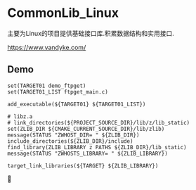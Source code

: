 # CommonLib_Linux
主要为Linux的项目提供基础接口库.积累数据结构和实用接口.

https://www.vandyke.com/

## Demo 
```
set(TARGET01 demo_ftpget)
set(TARGET01_LIST ftpget_main.c)

add_executable(${TARGET01} ${TARGET01_LIST})
```

```
# libz.a
# link_directories(${PROJECT_SOURCE_DIR}/lib/z/lib_static)
set(ZLIB_DIR ${CMAKE_CURRENT_SOURCE_DIR}/lib/zlib)
message(STATUS "ZWHOST_DIR= " ${ZLIB_DIR})
include_directories(${ZLIB_DIR}/include)
find_library(ZLIB_LIBRARY z PATHS ${ZLIB_DIR}/lib_static)
message(STATUS "ZWHOSTS_LIBRARY= " ${ZLIB_LIBRARY})
```

```
target_link_libraries(${TARGET} ${ZLIB_LIBRARY})
```




